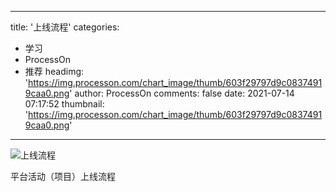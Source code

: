 
---
title: '上线流程'
categories: 
 - 学习
 - ProcessOn
 - 推荐
headimg: 'https://img.processon.com/chart_image/thumb/603f29797d9c08374919caa0.png'
author: ProcessOn
comments: false
date: 2021-07-14 07:17:52
thumbnail: 'https://img.processon.com/chart_image/thumb/603f29797d9c08374919caa0.png'
---

<div>   
<img class="thumb" alt="上线流程" src="https://img.processon.com/chart_image/thumb/603f29797d9c08374919caa0.png" referrerpolicy="no-referrer">
<p>平台活动（项目）上线流程</p>  
</div>
            